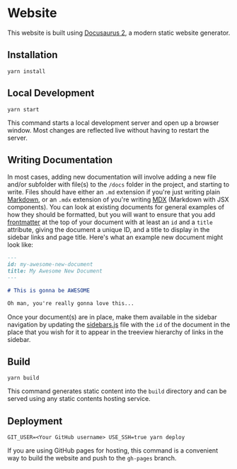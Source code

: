 # Website

This website is built using [Docusaurus 2](https://v2.docusaurus.io/), a modern static website generator.

## Installation

```console
yarn install
```

## Local Development

```console
yarn start
```

This command starts a local development server and open up a browser window. Most changes are reflected live without having to restart the server.

## Writing Documentation

In most cases, adding new documentation will involve adding a new file and/or subfolder with file(s) to the `/docs` folder in the project, and starting to write. Files should have either an `.md` extension if you're just writing plain [Markdown](https://www.markdownguide.org/), or an `.mdx` extension of you're writing [MDX](https://mdxjs.com/) (Markdown with JSX components). You can look at existing documents for general examples of how they should be formatted, but you will want to ensure that you add [frontmatter](https://v2.docusaurus.io/docs/markdown-features/#markdown-headers) at the top of your document with at least an `id` and a `title` attribute, giving the document a unique ID, and a title to display in the sidebar links and page title. Here's what an example new document might look like:

```md
---
id: my-awesome-new-document
title: My Awesome New Document
---

# This is gonna be AWESOME

Oh man, you're really gonna love this...
```

Once your document(s) are in place, make them available in the sidebar navigation by updating the [sidebars.js](/sidebars.js) file with the `id` of the document in the place that you wish for it to appear in the treeview hierarchy of links in the sidebar.

## Build

```console
yarn build
```

This command generates static content into the `build` directory and can be served using any static contents hosting service.

## Deployment

```console
GIT_USER=<Your GitHub username> USE_SSH=true yarn deploy
```

If you are using GitHub pages for hosting, this command is a convenient way to build the website and push to the `gh-pages` branch.
